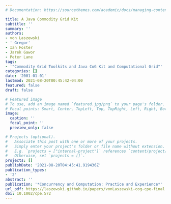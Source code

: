 ```yaml
---
# Documentation: https://sourcethemes.com/academic/docs/managing-content/

title: A Java Commodity Grid Kit
subtitle: ''
summary: ''
authors:
- von Laszewski
- ' Gregor'
- Ian Foster
- Jarek Gawor
- Peter Lane
tags:
- '"Commodity Grid Toolkits and Java CoG Kit and Computational Grid"'
categories: []
date: '2001-01-01'
lastmod: 2021-08-20T00:45:42-04:00
featured: false
draft: false

# Featured image
# To use, add an image named `featured.jpg/png` to your page's folder.
# Focal points: Smart, Center, TopLeft, Top, TopRight, Left, Right, BottomLeft, Bottom, BottomRight.
image:
  caption: ''
  focal_point: ''
  preview_only: false

# Projects (optional).
#   Associate this post with one or more of your projects.
#   Simply enter your project's folder or file name without extension.
#   E.g. `projects = ["internal-project"]` references `content/project/deep-learning/index.md`.
#   Otherwise, set `projects = []`.
projects: []
publishDate: '2021-08-20T04:45:41.919436Z'
publication_types:
- '2'
abstract: ''
publication: '*Concurrency and Computation: Practice and Experience*'
url_pdf: https://laszewski.github.io/papers/vonLaszewski-cog-cpe-final.pdf
doi: 10.1002/cpe.572
---
```

